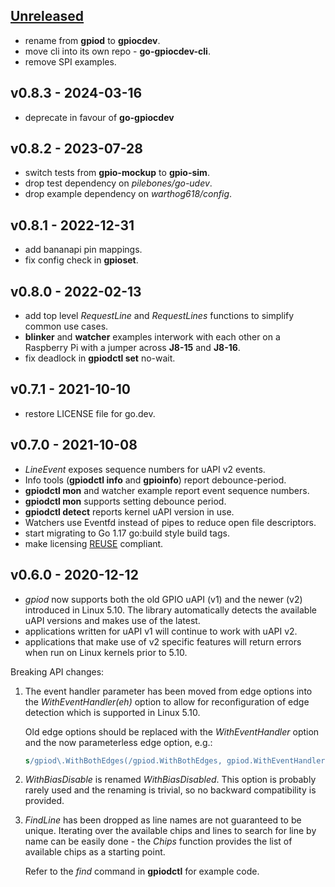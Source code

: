 <!--
SPDX-FileCopyrightText: 2024 Kent Gibson <warthog618@gmail.com>

SPDX-License-Identifier: MIT
-->
## [Unreleased](https://github.com/warthog618/gpiod/compare/v0.8.3...HEAD)

- rename from **gpiod** to **gpiocdev**.
- move cli into its own repo - **go-gpiocdev-cli**.
- remove SPI examples.

## v0.8.3 - 2024-03-16

- deprecate in favour of **go-gpiocdev**

## v0.8.2 - 2023-07-28

- switch tests from **gpio-mockup** to **gpio-sim**.
- drop test dependency on *pilebones/go-udev*.
- drop example dependency on *warthog618/config*.

## v0.8.1 - 2022-12-31

- add bananapi pin mappings.
- fix config check in **gpioset**.

## v0.8.0 - 2022-02-13

- add top level *RequestLine* and *RequestLines* functions to simplify common use cases.
- **blinker** and **watcher** examples interwork with each other on a Raspberry Pi with a jumper across **J8-15** and **J8-16**.
- fix deadlock in **gpiodctl set** no-wait.

## v0.7.1 - 2021-10-10

- restore LICENSE file for go.dev.

## v0.7.0 - 2021-10-08

- *LineEvent* exposes sequence numbers for uAPI v2 events.
- Info tools (**gpiodctl info** and **gpioinfo**) report debounce-period.
- **gpiodctl mon** and watcher example report event sequence numbers.
- **gpiodctl mon** supports setting debounce period.
- **gpiodctl detect** reports kernel uAPI version in use.
- Watchers use Eventfd instead of pipes to reduce open file descriptors.
- start migrating to Go 1.17 go:build style build tags.
- make licensing [REUSE](https://reuse.software/) compliant.

## v0.6.0 - 2020-12-12

- *gpiod* now supports both the old GPIO uAPI (v1) and the newer (v2) introduced
  in Linux 5.10. The library automatically detects the available uAPI versions
  and makes use of the latest.
- applications written for uAPI v1 will continue to work with uAPI v2.
- applications that make use of v2 specific features will return errors when run
  on Linux kernels prior to 5.10.

Breaking API changes:

1. The event handler parameter has been moved from edge options into the
   *WithEventHandler(eh)* option to allow for reconfiguration of edge detection
   which is supported in Linux 5.10.

   Old edge options should be replaced with the *WithEventHandler* option and
   the now parameterless edge option, e.g.:

   ```sed
   s/gpiod\.WithBothEdges(/gpiod.WithBothEdges, gpiod.WithEventHandler(/g
   ```

2. *WithBiasDisable* is renamed *WithBiasDisabled*.  This option is probably
   rarely used and the renaming is trivial, so no backward compatibility is
   provided.

3. *FindLine* has been dropped as line names are not guaranteed to be unique.
   Iterating over the available chips and lines to search for line by name can
   be easily done - the *Chips* function provides the list of available chips as
   a starting point.

   Refer to the *find* command in **gpiodctl** for example code.
